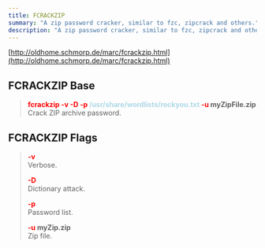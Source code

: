 ```yaml
---
title: FCRACKZIP
summary: "A zip password cracker, similar to fzc, zipcrack and others."
description: "A zip password cracker, similar to fzc, zipcrack and others."
---
```


[http://oldhome.schmorp.de/marc/fcrackzip.html](http://oldhome.schmorp.de/marc/fcrackzip.html)

## FCRACKZIP Base


 > 
 > **<font color=red>fcrackzip -v -D -p</font> <font color=lightblue>/usr/share/wordlists/rockyou.txt</font> <font color=red>-u </font>myZipFile.zip**</br>
 > Crack ZIP archive password.

## FCRACKZIP Flags


 > 
 > **<font color=red>-v</font>**</br>
 > Verbose.
 > 
 > **<font color=red>-D</font>**</br>
 > Dictionary attack.
 > 
 > **<font color=red>-p</font>**</br>
 > Password list.
 > 
 > **<font color=red>-u</font> myZip.zip**</br>
 > Zip file.

